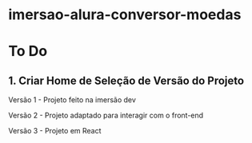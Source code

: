 # imersao-alura-conversor-moedas

# To Do

## 1. Criar Home de Seleção de Versão do Projeto
   
Versão 1 - Projeto feito na imersão dev

Versão 2 - Projeto adaptado para interagir com o front-end

Versão 3 - Projeto em React
